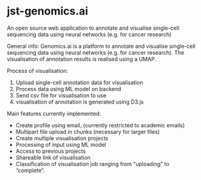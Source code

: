 # jst-genomics.ai
An open source web application to annotate and visualise single-cell sequencing data using neural networks (e.g. for cancer research) 

General info:
Genomics.ai is a platform to annotate and visualise single-cell sequencing data using neural networks (e.g. for cancer research).
The visualisation of annotation results is realised using a UMAP. 


Process of visualisation: 
1. Upload single-cell annotation data for visualisation
2. Process data using ML model on backend
3. Send csv file for visualisation to use
4. visualisation of annotation is generated using D3.js


Main features currently implemented:
- Create profile using email, (currently restricted to academic emails)
- Multipart file upload in chunks (necessary for larger files)
- Create multiple visualisation projects
- Processing of input using ML model
- Access to previous projects
- Shareable link of visualisation
- Classification of visualisation job ranging from “uploading” to “complete”.
